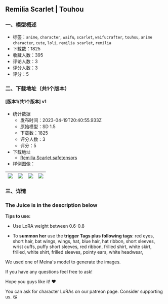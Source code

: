 ## Remilia Scarlet | Touhou
### 一、模型概述

- 标签：`anime`, `character`, `waifu`, `scarlet`, `waifucrafter`, `touhou`, `anime character`, `cute`, `loli`, `remilia scarlet`, `remilia`
- 下载数：1825
- 收藏人数：395
- 评论人数：3
- 评分人数：3
- 评分：5

### 二、下载地址（共1个版本）

#### [版本1/共1个版本] v1

- 统计数据
  - 发布时间：2023-04-19T20:40:55.933Z
  - 原始模型：SD 1.5
  - 下载数：1825
  - 评分人数：3
  - 评分：5
- 下载地址
  - [Remilia Scarlet.safetensors](https://civitai.com/api/download/models/50155)
- 样例图像：

| <img src="https://image.civitai.com/xG1nkqKTMzGDvpLrqFT7WA/050695d1-d362-4deb-7699-8d54bb1ed400/width=450/539580.jpeg" /> | <img src="https://image.civitai.com/xG1nkqKTMzGDvpLrqFT7WA/f5b9beef-e9e1-4de7-e70c-a607d887a900/width=450/539591.jpeg" /> | <img src="https://image.civitai.com/xG1nkqKTMzGDvpLrqFT7WA/31b9614c-95fa-4a47-8ef8-9684ae0a5600/width=450/539583.jpeg" /> | <img src="https://image.civitai.com/xG1nkqKTMzGDvpLrqFT7WA/23f9841a-1949-46a9-bd39-1c2c58264500/width=450/539584.jpeg" /> |
| ---- | ---- | ---- | ---- |


### 三、详情
<h3><strong>The Juice is in the description below</strong></h3><p></p><p><strong>Tips to use:</strong></p><ul><li><p>Use LoRA weight between 0.6-0.8</p></li><li><p>To <strong>summon her</strong> use the <strong>trigger Tags plus following tags</strong>: red eyes, short hair, bat wings, wings, hat, blue hair, hat ribbon, short sleeves, wrist cuffs, puffy short sleeves, red ribbon, frilled shirt, white skirt, frilled, white shirt, frilled sleeves, pointy ears, white headwear, </p><p></p></li></ul><p>We used one of Meina's model to generate the images.</p><p></p><p>If you have any questions feel free to ask!</p><p>Hope you guys like it! ❤️</p><p></p><p>You can ask for character LoRAs on our patreon page. Consider supporting us. 😘</p>
